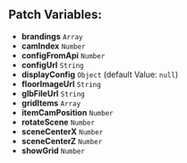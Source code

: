 ## Patch Variables:

* __brandings__ ```Array```
* __camIndex__ ```Number```
* __configFromApi__ ```Number```
* __configUrl__ ```String```
* __displayConfig__ ```Object``` (default Value: `null`)
* __floorImageUrl__ ```String```
* __glbFileUrl__ ```String```
* __gridItems__ ```Array```
* __itemCamPosition__ ```Number```
* __rotateScene__ ```Number```
* __sceneCenterX__ ```Number```
* __sceneCenterZ__ ```Number```
* __showGrid__ ```Number```

